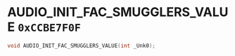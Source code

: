 # AUDIO_INIT_FAC_SMUGGLERS_VALUE `0xCCBE7F0F`

```cpp
void AUDIO_INIT_FAC_SMUGGLERS_VALUE(int _Unk0);
```
